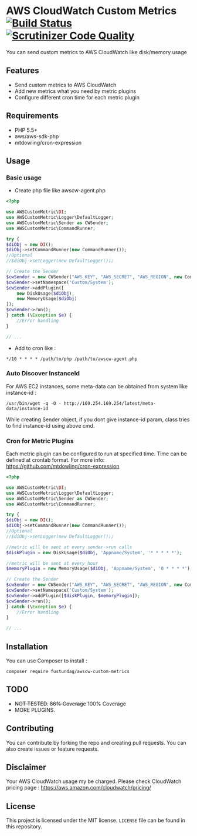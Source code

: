 # AWS CloudWatch Custom Metrics [![Build Status](https://travis-ci.org/fustundag/awscw-custom-metrics.svg?branch=master)](https://travis-ci.org/fustundag/awscw-custom-metrics) [![Scrutinizer Code Quality](https://scrutinizer-ci.com/g/fustundag/awscw-custom-metrics/badges/quality-score.png?b=master)](https://scrutinizer-ci.com/g/fustundag/awscw-custom-metrics/?branch=master)

You can send custom metrics to AWS CloudWatch like disk/memory usage

## Features
* Send custom metrics to AWS CloudWatch
* Add new metrics what you need by metric plugins
* Configure different cron time for each metric plugin

## Requirements
* PHP 5.5+
* aws/aws-sdk-php
* mtdowling/cron-expression 

## Usage

### Basic usage
- Create php file like awscw-agent.php
``` php
<?php

use AWSCustomMetric\DI;
use AWSCustomMetric\Logger\DefaultLogger;
use AWSCustomMetric\Sender as CWSender;
use AWSCustomMetric\CommandRunner;

try {
$diObj = new DI();
$diObj->setCommandRunner(new CommandRunner());
//Optional
//$diObj->setLogger(new DefaultLogger());

// Create the Sender
$cwSender = new CWSender("AWS_KEY", "AWS_SECRET", "AWS_REGION", new CommandRunner());
$cwSender->setNamespace('Custom/System');
$cwSender->addPlugin([
    new DiskUsage($diObj),
    new MemoryUsage($diObj)
]);
$cwSender->run();
} catch (\Exception $e) {
    //Error handling
}

// ...
```
- Add to cron like :
``` shell
*/10 * * * * /path/to/php /path/to/awscw-agent.php
```

### Auto Discover InstanceId
For AWS EC2 instances, some meta-data can be obtained from system like instance-id : 
``` shell
/usr/bin/wget -q -O - http://169.254.169.254/latest/meta-data/instance-id
```
While creating Sender object, if you dont give instance-id param, class tries to find instance-id using above cmd.

### Cron for Metric Plugins
Each metric plugin can be configured to run at specified time. Time can be defined at crontab format. For more info: https://github.com/mtdowling/cron-expression 
``` php
<?php

use AWSCustomMetric\DI;
use AWSCustomMetric\Logger\DefaultLogger;
use AWSCustomMetric\Sender as CWSender;
use AWSCustomMetric\CommandRunner;

try {
$diObj = new DI();
$diObj->setCommandRunner(new CommandRunner());
//Optional
//$diObj->setLogger(new DefaultLogger());

//metric will be sent at every sender->run calls
$diskPlugin = new DiskUsage($diObj, 'Appname/System', '* * * * *');

//metric will be sent at every hour
$memoryPlugin = new MemoryUsage($diObj, 'Appname/System', '0 * * * *');

// Create the Sender
$cwSender = new CWSender("AWS_KEY", "AWS_SECRET", "AWS_REGION", new CommandRunner());
$cwSender->setNamespace('Custom/System');
$cwSender->addPlugin([$diskPlugin, $memoryPlugin]);
$cwSender->run();
} catch (\Exception $e) {
    //Error handling
}

// ...
```

## Installation
You can use Composer to install :

``` shell
composer require fustundag/awscw-custom-metrics
```

## TODO
* ~~NOT TESTED.~~ ~~86% Coverage~~ 100% Coverage
* MORE PLUGINS.

## Contributing
You can contribute by forking the repo and creating pull requests. You can also create issues or feature requests.

## Disclaimer
Your AWS CloudWatch usage my be charged. Please check CloudWatch pricing page : https://aws.amazon.com/cloudwatch/pricing/

## License
This project is licensed under the MIT license. `LICENSE` file can be found in this repository.

